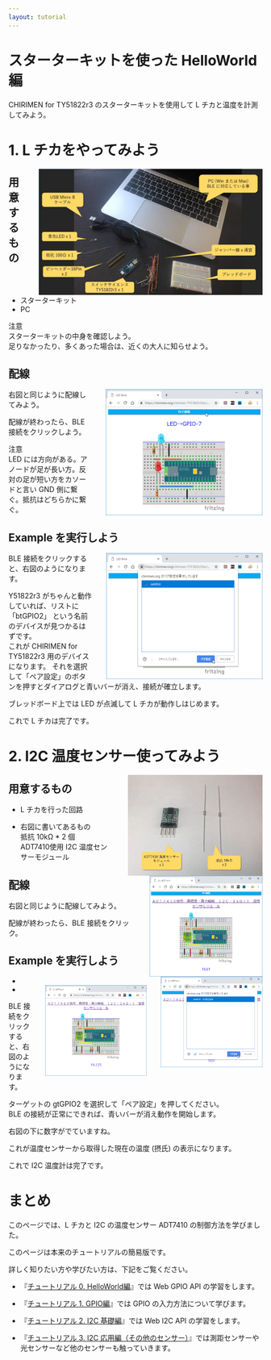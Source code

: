 ```yaml
---
layout: tutorial
---
```


# スターターキットを使った HelloWorld 編

CHIRIMEN for TY51822r3 のスターターキットを使用して L チカと温度を計測してみよう。

<div style="page-break-before:always"></div>

# 1. L チカをやってみよう
<p>
  <img src="imgs/section0/hardware.jpg" alt="Hardware" height="250" style = "float:right;padding-left:2em;">

## 用意するもの

* スターターキット<br>
* PC

注意<br>
スターターキットの中身を確認しよう。<br>
足りなかったり、多くあった場合は、近くの大人に知らせよう。

## 配線
<p>
<img src="imgs/section0/ledblink_2.png" alt="Browser"  height="250" style="float:right;padding-left:2em;">
右図と同じように配線してみよう。

配線が終わったら、BLE 接続をクリックしよう。

注意<br>
LED には方向がある。アノードが足が長い方。反対の足が短い方をカソードと言い GND 側に繋ぐ。抵抗はどちらかに繋ぐ。
</p>

## Example を実行しよう
<p>
<img src="imgs/section0/ledblink_3.png" alt="Browser" height="250" style="float:right;padding-left:2em;">

BLE 接続をクリックすると、右図のようになります。

Y51822r3 がちゃんと動作していれば、リストに「btGPIO2」 という名前のデバイスが見つかるはずです。<br>
これが CHIRIMEN for TY51822r3 用のデバイスになります。
それを選択して「ペア設定」のボタンを押すとダイアログと青いバーが消え、接続が確立します。

ブレッドボード上では LED が点滅して L チカが動作しはじめます。

これで L チカは完了です。

</p>

<div style="page-break-before:always"></div>



# 2. I2C 温度センサー使ってみよう

  <p>
  <img src="imgs/section2/adt7410_parts.jpg" alt="Browser" height="200" style="float:right;padding-left:2em;">
  
## 用意するもの

* L チカを行った回路

* 右図に書いてあるもの<br>
抵抗 10kΩ * 2 個 <br>
ADT7410使用 I2C 温度センサーモジュール

</p>

<p>
  <img src="imgs/section2/adt7410_1.png" alt="Browser" height="200" style="float:right;padding-left:2em;">
  
## 配線

右図と同じように配線してみよう。

配線が終わったら、BLE 接続をクリック。

</p>
  
## Example を実行しよう
<p>
  <ul>
    <li><img src="imgs/section2/adt7410_3.png" alt="Browser" height="180" style="float:right;padding-left:2em;"><br></li>
    <li><img src="imgs/section2/adt7410_4.png" alt ="Browser" height="180" style="float:right;padding-left:2em;"></li>
  </ul>

BLE 接続をクリックすると、右図のようになります。

ターゲットの gtGPIO2 を選択して「ペア設定」を押してください。<br>
BLE の接続が正常にできれば、青いバーが消え動作を開始します。
  
右図の下に数字がでていますね。

これが温度センサーから取得した現在の温度 (摂氏) の表示になります。

これで I2C 温度計は完了です。

</p>

<div style="page-break-before:always"></div>

# まとめ

このページでは、L チカと I2C の温度センサー ADT7410 の制御方法を学びました。

このページは本来のチュートリアルの簡易版です。

詳しく知りたい方や学びたい方は、下記をご覧ください。

* 『[チュートリアル 0. HelloWorld編](./section0.md)』では Web GPIO API の学習をします。

* 『[チュートリアル 1. GPIO編](./section1.md)』では GPIO の入力方法について学びます。

* 『[チュートリアル 2. I2C 基礎編](./section2.md)』では Web I2C API の学習をします。

* 『[チュートリアル 3. I2C 応用編（その他のセンサー）](./section3.md)』では測距センサーや光センサーなど他のセンサーも触っていきます。
